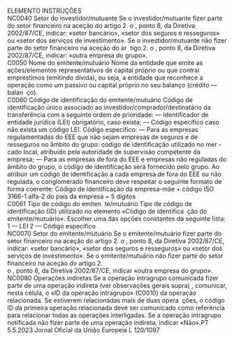  
ELEMENTO  INSTRUÇÕES  
NC0040  Setor do investidor/mutuante  Se o investidor/mutuante fizer parte do setor financeiro na aceção do artigo 2.  o , 
ponto 8, da Diretiva 2002/87/CE, indicar: «setor bancário», «setor dos seguros e 
resseguros» ou «setor dos serviços de investimento». 
Se o investidor/mutuante não fizer parte do setor financeiro na aceção do ar ­
tigo 2.  o , ponto 8, da Diretiva 2002/87/CE, indicar: «outra empresa do grupo».  
C0050  Nome do emitente/mutuário  Nome da entidade que emite as ações/elementos representativos de capital próprio 
ou que contrai empréstimos (emitindo dívida), ou seja, a entidade que reconhece a 
operação como um passivo ou capital próprio no seu balanço (crédito — balan ­
ço).  
C0060  Código de identificação do 
emitente/mutuário  Código de identificação único associado ao investidor/comprador/destinatário da 
transferência com a seguinte ordem de prioridade: 
— Identificador de entidade jurídica (LEI) obrigatório, caso exista; 
— Código específico caso não exista um código LEI. 
Código específico: 
— Para as empresas regulamentadas do EEE que não sejam empresas de seguros e 
de resseguros no âmbito do grupo: código de identificação utilizado no mer ­
cado local, atribuído pela autoridade de supervisão competente da empresa; 
— Para as empresas de fora do EEE e empresas não reguladas do âmbito do 
grupo, o código de identificação será fornecido pelo grupo. Ao atribuir um 
código de identificação a cada empresa de fora do EEE ou não regulada, o 
conglomerado financeiro deve respeitar o seguinte formato de forma coerente: 
Código de identificação da empresa-mãe + código ISO 3166-1 alfa-2 do país 
da empresa + 5 dígitos  
C0061  Tipo de código do emiten ­
te/mutuário  Tipo de código de identificação (ID) utilizado no elemento «Código de identifica ­
ção do emitente/mutuário». Escolher uma das opções constantes da seguinte lista: 
1 — LEI 
2 — Código específico  
NC0070  Setor do emitente/mutuário  Se o emitente/mutuário fizer parte do setor financeiro na aceção do artigo 2.  o , 
ponto 8, da Diretiva 2002/87/CE, indicar: «setor bancário», «setor dos seguros e 
resseguros» ou «setor dos serviços de investimento». 
Se o emitente/mutuário não fizer parte do setor financeiro na aceção do artigo 2.  
o , ponto 8, da Diretiva 2002/87/CE, indicar «outra empresa do grupo».  
NC0080  Operações indiretas  Se a operação intragrupo comunicada fizer parte de uma operação indireta (ver 
observações gerais  supra) , comunicar, nesta célula, o «ID da operação intragrupo» 
(C0010) da operação relacionada. Se estiverem relacionadas mais de duas opera ­
ções, o código ID da primeira operação relacionada deve ser comunicado como 
referência para relacionar todas as operações interligadas. 
Se a operação intragrupo notificada não fizer parte de uma operação indireta, 
indicar «Não».PT  5.5.2023 Jornal Oficial da União Europeia L 120/1097
